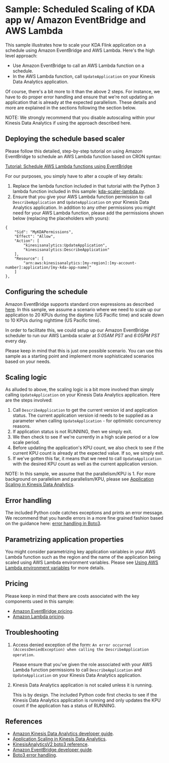 # Sample: Scheduled Scaling of KDA app w/ Amazon EventBridge and AWS Lambda

This sample illustrates how to scale your KDA Flink application on a schedule using Amazon EventBridge and AWS Lambda. Here's the high level approach:

- Use Amazon EventBridge to call an AWS Lambda function on a schedule.
- In the AWS Lambda function, call `UpdateApplication` on your Kinesis Data Analytics application.

Of course, there's a bit more to it than the above 2 steps. For instance, we have to do proper error handling and ensure that we're not updating an application that is already at the expected parallelism. These details and more are explained in the sections following the section below.

NOTE: We strongly recommend that you disable autoscaling within your Kinesis Data Analytics if using the approach described here.

## Deploying the schedule based scaler

Please follow this detailed, step-by-step tutorial on using Amazon EventBridge to schedule an AWS Lambda function based on CRON syntax:

[Tutorial: Schedule AWS Lambda functions using EventBridge](https://docs.aws.amazon.com/eventbridge/latest/userguide/eb-run-lambda-schedule.html)

For our purposes, you simply have to alter a couple of key details:

1. Replace the lambda function included in that tutorial with the Python 3 lambda function included in this sample: [kda-scaler-lambda.py](kda-scaler-lambda.py).
2. Ensure that you give your AWS Lambda function permission to call `DescribeApplication` and `UpdateApplication` on your Kinesis Data Analytics application. In addition to any other permissions you might need for your AWS Lambda function, please add the permissions shown below (replacing the placeholders with yours):
```
{
    "Sid": "MyKDAPermissions",
    "Effect": "Allow",
    "Action": [
        "kinesisanalytics:UpdateApplication",
        "kinesisanalytics:DescribeApplication"
    ],
    "Resource": [
        "arn:aws:kinesisanalytics:[my-region]:[my-account-number]:application/[my-kda-app-name]"
    ]
},
```

## Configuring the schedule

Amazon EventBridge supports standard cron expressions as described [here](https://docs.aws.amazon.com/eventbridge/latest/userguide/eb-create-rule-schedule.html). In this sample, we assume a scenario where we need to scale up our application to 20 KPUs during the daytime (US Pacific time) and scale down to 10 KPUs during nighttime (US Pacific time).

In order to facilitate this, we could setup up our Amazon EventBridge scheduler to run our AWS Lambda scaler at *5:05AM PST* and *6:05PM PST* every day.

Please keep in mind that this is just one possible scenario. You can use this sample as a starting point and implement more sophisticated scenarios based on your needs.

## Scaling logic

As alluded to above, the scaling logic is a bit more involved than simply calling `UpdateApplication` on your Kinesis Data Analytics application. Here are the steps involved:

1. Call `DescribeApplication` to get the current version id and application status. The current application version id needs to be supplied as a parameter when calling `UpdateApplication` - for optimistic concurrency reasons.
2. If application status is not RUNNING, then we simply exit.
3. We then check to see if we're currently in a high scale period or a low scale period.
4. Before updating the application's KPU count, we also check to see if the current KPU count is already at the expected value. If so, we simply exit.
5. If we've gotten this far, it means that we need to call `UpdateApplication` with the desired KPU count as well as the current application version.

NOTE: In this sample, we assume that the parallelism/KPU is 1. For more background on parallelism and parallelism/KPU, please see [Application Scaling in Kinesis Data Analytics](https://docs.aws.amazon.com/kinesisanalytics/latest/java/how-scaling.html).

## Error handling

The included Python code catches exceptions and prints an error message. We recommend that you handle errors in a more fine grained fashion based on the guidance here: [error handling in Boto3](https://boto3.amazonaws.com/v1/documentation/api/latest/guide/error-handling.html).

## Parametrizing application properties

You might consider parametrizing key application variables in your AWS Lambda function such as the region and the name of the application being scaled using AWS Lambda environment variables. Please see [Using AWS Lambda environment variables](https://docs.aws.amazon.com/lambda/latest/dg/configuration-envvars.html) for more details.

## Pricing

Please keep in mind that there are costs associated with the key components used in this sample:

- [Amazon EventBridge pricing](https://aws.amazon.com/eventbridge/pricing/).
- [Amazon Lambda pricing](https://aws.amazon.com/lambda/pricing/).

## Troubleshooting

1. Access denied exception of the form: `An error occurred (AccessDeniedException) when calling the DescribeApplication operation`.

    Please ensure that you've given the role associated with your AWS Lambda function permissions to call `DescribeApplication` and `UpdateApplication` on your Kinesis Data Analytics application.

2. Kinesis Data Analytics application is not scaled unless it is running.

    This is by design. The included Python code first checks to see if the Kinesis Data Analytics application is running and only updates the KPU count if the application has a status of RUNNING.

## References

- [Amazon Kinesis Data Analytics developer guide](https://docs.aws.amazon.com/kinesisanalytics/latest/java/what-is.html).
- [Application Scaling in Kinesis Data Analytics](https://docs.aws.amazon.com/kinesisanalytics/latest/java/how-scaling.html).
- [KinesisAnalyticsV2 boto3 reference](https://boto3.amazonaws.com/v1/documentation/api/latest/reference/services/kinesisanalyticsv2.html).
- [Amazon EventBridge developer guide](https://docs.aws.amazon.com/eventbridge/latest/userguide/eb-what-is.html).
- [Boto3 error handling](https://boto3.amazonaws.com/v1/documentation/api/latest/guide/error-handling.html).